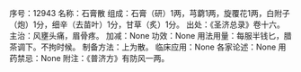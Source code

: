 序号：12943
名称：石膏散
组成：石膏（研）1两，芎藭1两，旋覆花1两，白附子（炮）1分，细辛（去苗叶）1分，甘草（炙）1分。
出处：《圣济总录》卷十六。
主治：风壅头痛，眉骨疼。
加减：None
功效：None
用法用量：每服半钱匕，腊茶调下。不拘时候。
制备方法：上为散。
临床应用：None
各家论述：None
用药禁忌：None
附注：《普济方》有防风一两。
